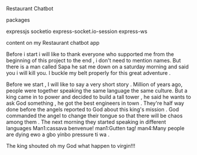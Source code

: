 Restaurant Chatbot



packages

expressjs
socketio
express-socket.io-session
express-ws



content on my Restaurant chatbot app 

Before i start i will like  to thank everyone who supported me from the beginning of this project  to the end  , i don't need to mention names. But there is a man called Sapa  he sat me down on a saturday morning and said you i will kill you. I buckle my belt properly for this great adventure .  

Before we start , I will like to say a very short story . Million  of years ago, people were together speaking the same language the same culture. But a king came in to power and decided to build a tall tower , he said he wants to ask God something , he got the best engineers in town . They're half way done before the angels reported to God about this king's mission . God commanded the angel to change their tongue so that there will be chaos among them . The next morning they started speaking in different languages
Man1:cassava benvenue!
man1:Gutten tag!
man4:Many people are dying ewo a gbo yinbo pressure ti wa .

The king shouted oh my God what happen to virgin!!!

